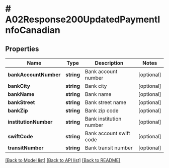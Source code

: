 # # A02Response200UpdatedPaymentInfoCanadian

## Properties

Name | Type | Description | Notes
------------ | ------------- | ------------- | -------------
**bankAccountNumber** | **string** | Bank account number | [optional]
**bankCity** | **string** | Bank city | [optional]
**bankName** | **string** | Bank name | [optional]
**bankStreet** | **string** | Bank street name | [optional]
**bankZip** | **string** | Bank zip code | [optional]
**institutionNumber** | **string** | Bank institution number | [optional]
**swiftCode** | **string** | Bank account swift code | [optional]
**transitNumber** | **string** | Bank transit number | [optional]

[[Back to Model list]](../../README.md#models) [[Back to API list]](../../README.md#endpoints) [[Back to README]](../../README.md)
